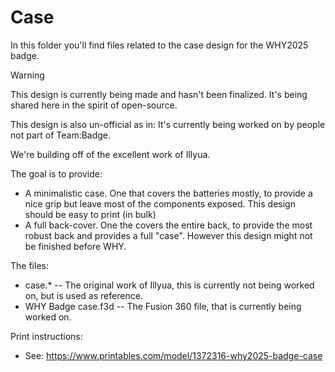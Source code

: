 # **Case**

In this folder you'll find files related to the case design for the WHY2025 badge.

> [!WARNING]  
> This design is currently being made and hasn't been finalized. It's being shared here in the spirit of open-source.

This design is also un-official as in: It's currently being worked on by people not part of Team:Badge. 

We're building off of the excellent work of Illyua.

The goal is to provide:

 * A minimalistic case. One that covers the batteries mostly, to provide a nice grip but leave most of the components exposed. This design should be easy to print (in bulk)
 * A full back-cover. One the covers the entire back, to provide the most robust back and provides a full "case". However this design might not be finished before WHY.

The files:

 * case.* -- The original work of Illyua, this is currently not being worked on, but is used as reference.
 * WHY Badge case.f3d -- The Fusion 360 file, that is currently being worked on.


Print instructions:

- See: https://www.printables.com/model/1372316-why2025-badge-case
 
